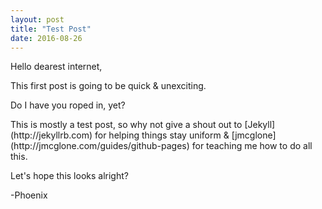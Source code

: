```yaml
---
layout: post
title: "Test Post"
date: 2016-08-26
---
```


<p>Hello dearest internet,</p>
<p>This first post is going to be quick & unexciting.</p>
<p>Do I have you roped in, yet?</p>
<p>This is mostly a test post, so why not give a shout out to [Jekyll](http://jekyllrb.com) for helping things stay uniform & [jmcglone](http://jmcglone.com/guides/github-pages) for teaching me how to do all this.</p>
<p>Let's hope this looks alright?</p>
<p>-Phoenix</p>
